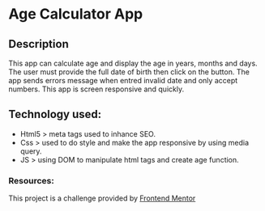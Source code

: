 # Age Calculator App
## Description 
This app can calculate age and display the age in years, months and days. The user must provide the full date of birth then click on the button. The app sends errors message when entred invalid date and only accept numbers. 
This app is screen responsive and quickly. 

## Technology used:
- Html5 > meta tags used to inhance SEO.
- Css > used to do style and make the app responsive by using media query.
- JS > using DOM to manipulate html tags and create age function.

### Resources:
This project is a challenge provided by [Frontend Mentor](https://www.frontendmentor.io/challenges/age-calculator-app-dF9DFFpj-Q/hub)
